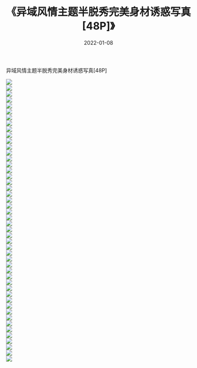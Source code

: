 ﻿---
layout: post
title:  《异域风情主题半脱秀完美身材诱惑写真[48P]》
date:   2022-01-08
img: http://pic.660000.xyz/1:/性感/2022/异域风情主题半脱秀完美身材诱惑写真[48P]/000.jpg
categories: [美女, 清纯, 唯美]
---

异域风情主题半脱秀完美身材诱惑写真[48P]

  ![](http://pic.660000.xyz/1:/性感/2022/异域风情主题半脱秀完美身材诱惑写真[48P]/001.jpg) <br> ![](http://pic.660000.xyz/1:/性感/2022/异域风情主题半脱秀完美身材诱惑写真[48P]/002.jpg) <br> ![](http://pic.660000.xyz/1:/性感/2022/异域风情主题半脱秀完美身材诱惑写真[48P]/003.jpg) <br> ![](http://pic.660000.xyz/1:/性感/2022/异域风情主题半脱秀完美身材诱惑写真[48P]/004.jpg) <br> ![](http://pic.660000.xyz/1:/性感/2022/异域风情主题半脱秀完美身材诱惑写真[48P]/005.jpg) <br> ![](http://pic.660000.xyz/1:/性感/2022/异域风情主题半脱秀完美身材诱惑写真[48P]/006.jpg) <br> ![](http://pic.660000.xyz/1:/性感/2022/异域风情主题半脱秀完美身材诱惑写真[48P]/007.jpg) <br> ![](http://pic.660000.xyz/1:/性感/2022/异域风情主题半脱秀完美身材诱惑写真[48P]/008.jpg) <br> ![](http://pic.660000.xyz/1:/性感/2022/异域风情主题半脱秀完美身材诱惑写真[48P]/009.jpg) <br> ![](http://pic.660000.xyz/1:/性感/2022/异域风情主题半脱秀完美身材诱惑写真[48P]/010.jpg) <br> ![](http://pic.660000.xyz/1:/性感/2022/异域风情主题半脱秀完美身材诱惑写真[48P]/011.jpg) <br> ![](http://pic.660000.xyz/1:/性感/2022/异域风情主题半脱秀完美身材诱惑写真[48P]/012.jpg) <br> ![](http://pic.660000.xyz/1:/性感/2022/异域风情主题半脱秀完美身材诱惑写真[48P]/013.jpg) <br> ![](http://pic.660000.xyz/1:/性感/2022/异域风情主题半脱秀完美身材诱惑写真[48P]/014.jpg) <br> ![](http://pic.660000.xyz/1:/性感/2022/异域风情主题半脱秀完美身材诱惑写真[48P]/015.jpg) <br> ![](http://pic.660000.xyz/1:/性感/2022/异域风情主题半脱秀完美身材诱惑写真[48P]/016.jpg) <br> ![](http://pic.660000.xyz/1:/性感/2022/异域风情主题半脱秀完美身材诱惑写真[48P]/017.jpg) <br> ![](http://pic.660000.xyz/1:/性感/2022/异域风情主题半脱秀完美身材诱惑写真[48P]/018.jpg) <br> ![](http://pic.660000.xyz/1:/性感/2022/异域风情主题半脱秀完美身材诱惑写真[48P]/019.jpg) <br> ![](http://pic.660000.xyz/1:/性感/2022/异域风情主题半脱秀完美身材诱惑写真[48P]/020.jpg) <br> ![](http://pic.660000.xyz/1:/性感/2022/异域风情主题半脱秀完美身材诱惑写真[48P]/021.jpg) <br> ![](http://pic.660000.xyz/1:/性感/2022/异域风情主题半脱秀完美身材诱惑写真[48P]/022.jpg) <br> ![](http://pic.660000.xyz/1:/性感/2022/异域风情主题半脱秀完美身材诱惑写真[48P]/023.jpg) <br> ![](http://pic.660000.xyz/1:/性感/2022/异域风情主题半脱秀完美身材诱惑写真[48P]/024.jpg) <br> ![](http://pic.660000.xyz/1:/性感/2022/异域风情主题半脱秀完美身材诱惑写真[48P]/025.jpg) <br> ![](http://pic.660000.xyz/1:/性感/2022/异域风情主题半脱秀完美身材诱惑写真[48P]/026.jpg) <br> ![](http://pic.660000.xyz/1:/性感/2022/异域风情主题半脱秀完美身材诱惑写真[48P]/027.jpg) <br> ![](http://pic.660000.xyz/1:/性感/2022/异域风情主题半脱秀完美身材诱惑写真[48P]/028.jpg) <br> ![](http://pic.660000.xyz/1:/性感/2022/异域风情主题半脱秀完美身材诱惑写真[48P]/029.jpg) <br> ![](http://pic.660000.xyz/1:/性感/2022/异域风情主题半脱秀完美身材诱惑写真[48P]/030.jpg) <br> ![](http://pic.660000.xyz/1:/性感/2022/异域风情主题半脱秀完美身材诱惑写真[48P]/031.jpg) <br> ![](http://pic.660000.xyz/1:/性感/2022/异域风情主题半脱秀完美身材诱惑写真[48P]/032.jpg) <br> ![](http://pic.660000.xyz/1:/性感/2022/异域风情主题半脱秀完美身材诱惑写真[48P]/033.jpg) <br> ![](http://pic.660000.xyz/1:/性感/2022/异域风情主题半脱秀完美身材诱惑写真[48P]/034.jpg) <br> ![](http://pic.660000.xyz/1:/性感/2022/异域风情主题半脱秀完美身材诱惑写真[48P]/035.jpg) <br> ![](http://pic.660000.xyz/1:/性感/2022/异域风情主题半脱秀完美身材诱惑写真[48P]/036.jpg) <br> ![](http://pic.660000.xyz/1:/性感/2022/异域风情主题半脱秀完美身材诱惑写真[48P]/037.jpg) <br> ![](http://pic.660000.xyz/1:/性感/2022/异域风情主题半脱秀完美身材诱惑写真[48P]/038.jpg) <br> ![](http://pic.660000.xyz/1:/性感/2022/异域风情主题半脱秀完美身材诱惑写真[48P]/039.jpg) <br> ![](http://pic.660000.xyz/1:/性感/2022/异域风情主题半脱秀完美身材诱惑写真[48P]/040.jpg) <br> ![](http://pic.660000.xyz/1:/性感/2022/异域风情主题半脱秀完美身材诱惑写真[48P]/041.jpg) <br> ![](http://pic.660000.xyz/1:/性感/2022/异域风情主题半脱秀完美身材诱惑写真[48P]/042.jpg) <br> ![](http://pic.660000.xyz/1:/性感/2022/异域风情主题半脱秀完美身材诱惑写真[48P]/043.jpg) <br> ![](http://pic.660000.xyz/1:/性感/2022/异域风情主题半脱秀完美身材诱惑写真[48P]/044.jpg) <br> ![](http://pic.660000.xyz/1:/性感/2022/异域风情主题半脱秀完美身材诱惑写真[48P]/045.jpg) <br> ![](http://pic.660000.xyz/1:/性感/2022/异域风情主题半脱秀完美身材诱惑写真[48P]/046.jpg) <br> ![](http://pic.660000.xyz/1:/性感/2022/异域风情主题半脱秀完美身材诱惑写真[48P]/047.jpg) <br> ![](http://pic.660000.xyz/1:/性感/2022/异域风情主题半脱秀完美身材诱惑写真[48P]/048.jpg) <br>